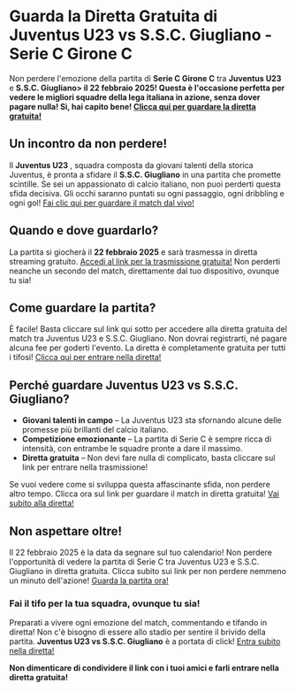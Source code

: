 # Guarda la Diretta Gratuita di Juventus U23 vs S.S.C. Giugliano - Serie C Girone C

Non perdere l'emozione della partita di **Serie C Girone C** tra **Juventus U23** e **S.S.C. Giugliano\> il 22 febbraio 2025! Questa è l'occasione perfetta per vedere le migliori squadre della lega italiana in azione, senza dover pagare nulla! Sì, hai capito bene! <u><a href="https://tinyurl.com/livestreamfreeo?st=Juventus+U23+vs+S.S.C.+Giugliano&amp;si=gh">Clicca qui per guardare la diretta gratuita!</a></u>**

## Un incontro da non perdere!

Il **Juventus U23** , squadra composta da giovani talenti della storica Juventus, è pronta a sfidare il **S.S.C. Giugliano** in una partita che promette scintille. Se sei un appassionato di calcio italiano, non puoi perderti questa sfida decisiva. Gli occhi saranno puntati su ogni passaggio, ogni dribbling e ogni gol! <u><a href="https://tinyurl.com/livestreamfreeo?st=Juventus+U23+vs+S.S.C.+Giugliano&amp;si=gh">Fai clic qui per guardare il match dal vivo!</a></u>

## Quando e dove guardarlo?

La partita si giocherà il **22 febbraio 2025** e sarà trasmessa in diretta streaming gratuito. <u><a href="https://tinyurl.com/livestreamfreeo?st=Juventus+U23+vs+S.S.C.+Giugliano&amp;si=gh">Accedi al link per la trasmissione gratuita!</a></u> Non perderti neanche un secondo del match, direttamente dal tuo dispositivo, ovunque tu sia!

## Come guardare la partita?

È facile! Basta cliccare sul link qui sotto per accedere alla diretta gratuita del match tra Juventus U23 e S.S.C. Giugliano. Non dovrai registrarti, né pagare alcuna fee per goderti l'evento. La diretta è completamente gratuita per tutti i tifosi! <u><a href="https://tinyurl.com/livestreamfreeo?st=Juventus+U23+vs+S.S.C.+Giugliano&amp;si=gh">Clicca qui per entrare nella diretta!</a></u>

## Perché guardare Juventus U23 vs S.S.C. Giugliano?

- **Giovani talenti in campo** – La Juventus U23 sta sfornando alcune delle promesse più brillanti del calcio italiano.
- **Competizione emozionante** – La partita di Serie C è sempre ricca di intensità, con entrambe le squadre pronte a dare il massimo.
- **Diretta gratuita** – Non devi fare nulla di complicato, basta cliccare sul link per entrare nella trasmissione!

Se vuoi vedere come si sviluppa questa affascinante sfida, non perdere altro tempo. Clicca ora sul link per guardare il match in diretta gratuita! <u><a href="https://tinyurl.com/livestreamfreeo?st=Juventus+U23+vs+S.S.C.+Giugliano&amp;si=gh">Vai subito alla diretta!</a></u>

## Non aspettare oltre!

Il 22 febbraio 2025 è la data da segnare sul tuo calendario! Non perdere l'opportunità di vedere la partita di Serie C tra Juventus U23 e S.S.C. Giugliano in diretta gratuita. Clicca subito sui link per non perdere nemmeno un minuto dell'azione! <u><a href="https://tinyurl.com/livestreamfreeo?st=Juventus+U23+vs+S.S.C.+Giugliano&amp;si=gh">Guarda la partita ora!</a></u>

### Fai il tifo per la tua squadra, ovunque tu sia!

Preparati a vivere ogni emozione del match, commentando e tifando in diretta! Non c'è bisogno di essere allo stadio per sentire il brivido della partita. **Juventus U23 vs S.S.C. Giugliano** è a portata di click! <u><a href="https://tinyurl.com/livestreamfreeo?st=Juventus+U23+vs+S.S.C.+Giugliano&amp;si=gh">Entra subito nella diretta!</a></u>

**Non dimenticare di condividere il link con i tuoi amici e farli entrare nella diretta gratuita!**
